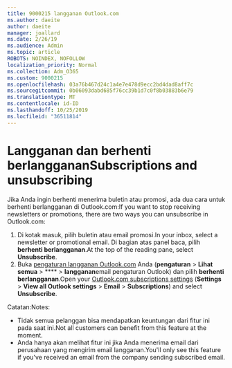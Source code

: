 ```yaml
---
title: 9000215 langganan Outlook.com
ms.author: daeite
author: daeite
manager: joallard
ms.date: 2/26/19
ms.audience: Admin
ms.topic: article
ROBOTS: NOINDEX, NOFOLLOW
localization_priority: Normal
ms.collection: Adm_O365
ms.custom: 9000215
ms.openlocfilehash: 03a76b467d24c1a4e7e478d9ecc2bd4dad8aff7c
ms.sourcegitcommit: 0b06093dabd685f76cc39b1d7c0f8b03883b6e79
ms.translationtype: MT
ms.contentlocale: id-ID
ms.lasthandoff: 10/25/2019
ms.locfileid: "36511814"
---
```

# <a name="subscriptions-and-unsubscribing"></a><span data-ttu-id="51959-102">Langganan dan berhenti berlangganan</span><span class="sxs-lookup"><span data-stu-id="51959-102">Subscriptions and unsubscribing</span></span>

<span data-ttu-id="51959-103">Jika Anda ingin berhenti menerima buletin atau promosi, ada dua cara untuk berhenti berlangganan di Outlook.com:</span><span class="sxs-lookup"><span data-stu-id="51959-103">If you want to stop receiving newsletters or promotions, there are two ways you can unsubscribe in Outlook.com:</span></span>

1. <span data-ttu-id="51959-104">Di kotak masuk, pilih buletin atau email promosi.</span><span class="sxs-lookup"><span data-stu-id="51959-104">In your inbox, select a newsletter or promotional email.</span></span> <span data-ttu-id="51959-105">Di bagian atas panel baca, pilih **berhenti berlangganan**.</span><span class="sxs-lookup"><span data-stu-id="51959-105">At the top of the reading pane, select **Unsubscribe**.</span></span>
2. <span data-ttu-id="51959-106">Buka [pengaturan langganan Outlook.com](https://outlook.live.com/mail/options/mail/brandsSubscriptions) Anda (**pengaturan** > **Lihat semua** > \*\*\*\* > **langganan**email pengaturan Outlook) dan pilih **berhenti berlangganan**.</span><span class="sxs-lookup"><span data-stu-id="51959-106">Open your [Outlook.com subscriptions settings](https://outlook.live.com/mail/options/mail/brandsSubscriptions) (**Settings** > **View all Outlook settings** > **Email** > **Subscriptions**) and select **Unsubscribe**.</span></span>

<span data-ttu-id="51959-107">Catatan:</span><span class="sxs-lookup"><span data-stu-id="51959-107">Notes:</span></span>

- <span data-ttu-id="51959-108">Tidak semua pelanggan bisa mendapatkan keuntungan dari fitur ini pada saat ini.</span><span class="sxs-lookup"><span data-stu-id="51959-108">Not all customers can benefit from this feature at the moment.</span></span>
- <span data-ttu-id="51959-109">Anda hanya akan melihat fitur ini jika Anda menerima email dari perusahaan yang mengirim email langganan.</span><span class="sxs-lookup"><span data-stu-id="51959-109">You'll only see this feature if you've received an email from the company sending subscribed email.</span></span>